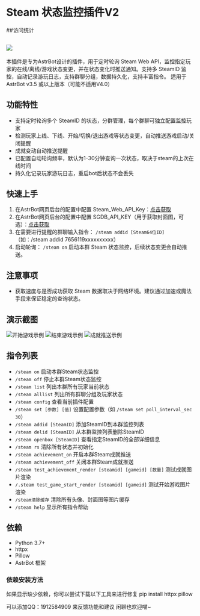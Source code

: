 # Steam 状态监控插件V2

##访问统计
## <a href="https://count.getloli.com/"><img src="https://count.getloli.com/get/@:astrbot_plugin_steam_status_monitor?theme=rule34"></a>

本插件是专为AstrBot设计的插件，用于定时轮询 Steam Web API，监控指定玩家的在线/离线/游戏状态变更，并在状态变化时推送通知。支持多 SteamID 监控，自动记录游玩日志，支持群聊分组，数据持久化，支持丰富指令。
适用于AstrBot v3.5 或以上版本（可能不适用V4.0）
## 功能特性
- 支持定时轮询多个 SteamID 的状态，分群管理，每个群聊可独立配置监控玩家
- 检测玩家上线、下线、开始/切换/退出游戏等状态变更，自动推送游戏启动/关闭提醒
- 成就变动自动推送提醒
- 已配置自动轮询频率，默认为1-30分钟查询一次状态，取决于steam的上次在线时间
- 持久化记录玩家游玩日志，重启bot后状态不会丢失

## 快速上手
1. 在AstrBot网页后台的配置中配置 Steam_Web_API_Key：[点击获取](https://steamcommunity.com/dev/apikey)
2. 在AstrBot网页后台的配置中配置 SGDB_API_KEY（用于获取封面图，可选）：[点击获取](https://www.steamgriddb.com/profile/preferences/api)
3. 在需要进行提醒的群聊输入指令：
   `/steam addid [Steam64位ID]`  （如：/steam addid 7656119xxxxxxxxxx）
4. 启动轮询：
   `/steam on`  启动本群 Steam 状态监控，后续状态变更会自动推送。

## 注意事项
- 获取速度与是否成功获取 Steam 数据取决于网络环境。建议通过加速或魔法手段来保证稳定的查询状态。

## 演示截图
![开始游戏示例](https://raw.githubusercontent.com/Maoer233/astrbot_plugin_steam_status_monitor/main/str.png)
![结束游戏示例](https://raw.githubusercontent.com/Maoer233/astrbot_plugin_steam_status_monitor/main/stop.png)
![成就推送示例](https://raw.githubusercontent.com/Maoer233/astrbot_plugin_steam_status_monitor/main/achievement.png)


## 指令列表
- `/steam on` 启动本群Steam状态监控
- `/steam off` 停止本群Steam状态监控
- `/steam list` 列出本群所有玩家当前状态
- `/steam alllist` 列出所有群聊分组及玩家状态
- `/steam config` 查看当前插件配置
- `/steam set [参数] [值]` 设置配置参数（如 `/steam set poll_interval_sec 30`）
- `/steam addid [SteamID]` 添加SteamID到本群监控列表
- `/steam delid [SteamID]` 从本群监控列表删除SteamID
- `/steam openbox [SteamID]` 查看指定SteamID的全部详细信息
- `/steam rs` 清除所有状态并初始化
- `/steam achievement_on` 开启本群Steam成就推送
- `/steam achievement_off` 关闭本群Steam成就推送
- `/steam test_achievement_render [steamid] [gameid] [数量]` 测试成就图片渲染
- `/.steam test_game_start_render [steamid] [gameid]` 测试开始游戏图片渲染
- `/steam清除缓存` 清除所有头像、封面图等图片缓存
- `/steam help` 显示所有指令帮助

## 依赖
- Python 3.7+
- httpx
- Pillow
- AstrBot 框架

### 依赖安装方法
如果显示缺少依赖，你可以尝试下载以下工具来进行修复
pip install httpx pillow

可以添加QQ：1912584909 来反馈功能和建议 闲聊也欢迎喵~

